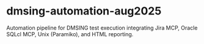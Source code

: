 # dmsing-automation-aug2025
Automation pipeline for DMSING test execution integrating Jira MCP, Oracle SQLcl MCP, Unix (Paramiko), and HTML reporting.
